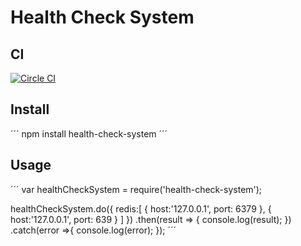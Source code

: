 # Health Check System

## CI
[![Circle CI](https://circleci.com/gh/LucasRodrigues/health-check-system.svg?style=svg)](https://circleci.com/gh/LucasRodrigues/health-check-system)

## Install

´´´
npm install health-check-system
´´´

## Usage
´´´
var healthCheckSystem = require('health-check-system');

healthCheckSystem.do({
  redis:[
    {
      host:'127.0.0.1',
      port: 6379
    },
    {
      host:'127.0.0.1',
      port: 639
    }
  ]
})
.then(result => {
  console.log(result);
})
.catch(error =>{
  console.log(error);
});
´´´
